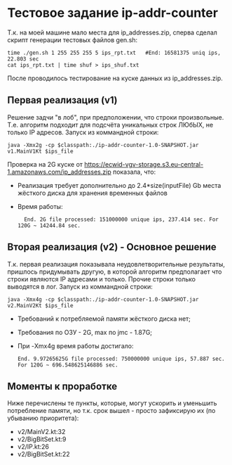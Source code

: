# Тестовое задание ip-addr-counter

Т.к. на моей машине мало места для ip_addresses.zip, сперва сделал скрипт генерации тестовых файлов gen.sh:

    time ./gen.sh 1 255 255 255 5 ips_rpt.txt   #End: 16581375 uniq ips, 22.803 sec
    cat ips_rpt.txt | time shuf > ips_shuf.txt

После проводилось тестирование на куске данных из ip_addresses.zip.

## Первая реализация (v1)

Решение задчи "в лоб", при предположении, что строки произвольные. Т.е. алгоритм подходит для подсчёта уникальных строк
ЛЮбЫХ, не только IP адресов. Запуск из коммандной строки:

    java -Xmx2g -cp $classpath:./ip-addr-counter-1.0-SNAPSHOT.jar v1.MainV1Kt $ips_file

Проверка на 2G куске от https://ecwid-vgv-storage.s3.eu-central-1.amazonaws.com/ip_addresses.zip показала, что:

* Реализация требует дополнительно до 2.4*size(inputFile) Gb места жёсткого диска для хранения временных файлов
* Время работы:

        End. 2G file processed: 151000000 unique ips, 237.414 sec. For 120G ~ 14244.84 sec.

## Вторая реализация (v2) - Основное решение

Т.к. первая реализация показывала неудовлетворительные результаты, пришлось придумывать другую, в которой алгоритм
предполагает что строки являются IP адресами и только. Прочие строки только выводятся в лог. Запуск из коммандной
строки:

    java -Xmx4g -cp $classpath:./ip-addr-counter-1.0-SNAPSHOT.jar v2.MainV2Kt $ips_file

* Требований к потребляемой памяти жёсткого диска нет;
* Требования по ОЗУ - 2G, max по jmc - 1.87G;
* При -Xmx4g время работы достигало:

      End. 9.97265625G file processed: 750000000 unique ips, 57.887 sec. For 120G ~ 696.548625146886 sec.

## Моменты к проработке

Ниже перечислены те пункты, которые, могут ускорить и уменьшить потребление памяти, но т.к. срок вышел - просто
зафиксирую их (по убыванию приоритета):

* v2/MainV2.kt:32
* v2/BigBitSet.kt:9
* v2/IP.kt:26
* v2/BigBitSet.kt:22
